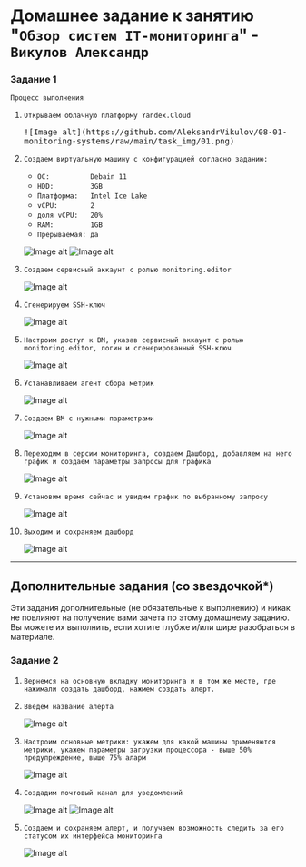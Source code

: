 # Домашнее задание к занятию "`Обзор систем IT-мониторинга`" - `Викулов Александр`

### Задание 1

`Процесс выполнения`

1. `Открываем облачную платформу Yandex.Cloud`

    <kbd>  
    ![Image alt](https://github.com/AleksandrVikulov/08-01-monitoring-systems/raw/main/task_img/01.png)
    </kbd>

2. `Создаем виртуальную машину с конфигурацией согласно заданию:`
    * `ОС:          Debain 11`
    * `HDD:         3GB`
    * `Платформа:   Intel Ice Lake`
    * `vCPU:        2`
    * `доля vCPU:   20%`
    * `RAM:         1GB`
    * `Прерываемая: да`

    ![Image alt](https://github.com/AleksandrVikulov/08-01-monitoring-systems/raw/main/task_img/02-1.png)
    ![Image alt](https://github.com/AleksandrVikulov/08-01-monitoring-systems/raw/main/task_img/02-2.png)

3. `Создаем сервисный аккаунт с ролью monitoring.editor`

    ![Image alt](https://github.com/AleksandrVikulov/08-01-monitoring-systems/raw/main/task_img/03.png)

4. `Сгенерируем SSH-ключ`

    ![Image alt](https://github.com/AleksandrVikulov/08-01-monitoring-systems/raw/main/task_img/04.png)

5. `Настроим доступ к ВМ, указав сервисный аккаунт с ролью monitoring.editor, логин и сгенерированный SSH-ключ`

    ![Image alt](https://github.com/AleksandrVikulov/08-01-monitoring-systems/raw/main/task_img/05.png)
    
6. `Устанавливаем агент сбора метрик`

    ![Image alt](https://github.com/AleksandrVikulov/08-01-monitoring-systems/raw/main/task_img/06.png)

7. `Создаем ВМ с нужными параметрами`

    ![Image alt](https://github.com/AleksandrVikulov/08-01-monitoring-systems/raw/main/task_img/07.png)

8. `Переходим в серсим мониторинга, создаем Дашборд, добавляем на него график и создаем параметры запросы для графика`

    ![Image alt](https://github.com/AleksandrVikulov/08-01-monitoring-systems/raw/main/task_img/08.png)

9. `Установим время сейчас и увидим график по выбранному запросу`

    ![Image alt](https://github.com/AleksandrVikulov/08-01-monitoring-systems/raw/main/task_img/09.png)

10. `Выходим и сохраняем дашборд`

    ![Image alt](https://github.com/AleksandrVikulov/08-01-monitoring-systems/raw/main/task_img/10.png)

---
## Дополнительные задания (со звездочкой*)

Эти задания дополнительные (не обязательные к выполнению) и никак не повлияют на получение вами зачета по этому домашнему заданию. Вы можете их выполнить, если хотите глубже и/или шире разобраться в материале.

### Задание 2

1. `Вернемся на основную вкладку мониторинга и в том же месте, где нажимали создать дашборд, нажмем создать алерт.`
2. `Введем название алерта`

   ![Image alt](https://github.com/AleksandrVikulov/08-01-monitoring-systems/raw/main/task_img/11.png)

3. `Настроим основные метрики: укажем для какой машины применяются метрики, укажем параметры загрузки процессора - выше 50% предупреждение, выше 75% аларм`

   ![Image alt](https://github.com/AleksandrVikulov/08-01-monitoring-systems/raw/main/task_img/12.png)

4. `Создадим почтовый канал для уведомлений`

   ![Image alt](https://github.com/AleksandrVikulov/08-01-monitoring-systems/raw/main/task_img/13.png)
   ![Image alt](https://github.com/AleksandrVikulov/08-01-monitoring-systems/raw/main/task_img/14.png)

5. `Создаем и сохраняем алерт, и получаем возможность следить за его статусом их интерфейса мониторинга`

   ![Image alt](https://github.com/AleksandrVikulov/08-01-monitoring-systems/raw/main/task_img/15.png)

